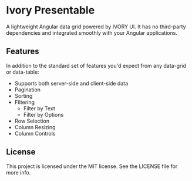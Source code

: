 # Ivory Presentable
A lightweight Angular data grid powered by IVORY UI. It has no third-party dependencies and integrated smoothly with your Angular applications.

## Features
In addition to the standard set of features you'd expect from any data-grid or data-table:

- Supports both server-side and client-side data
- Pagination
- Sorting
- Filtering
  - Filter by Text
  - Filter by Options
- Row Selection
- Column Resizing
- Column Controls

## License
This project is licensed under the MIT license. See the LICENSE file for more info.
